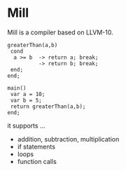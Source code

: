 # Mill

Mill is a compiler based on LLVM-10.

```
greaterThan(a,b) 
 cond 
  a >= b  -> return a; break; 
          -> return b; break; 
 end;
end;

main() 
 var a = 10;
 var b = 5;
 return greaterThan(a,b);
end;
```

it supports ...

* addition, subtraction, multiplication
* if statements
* loops
* function calls
